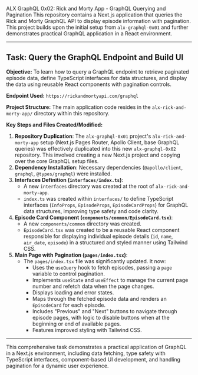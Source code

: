 ALX GraphQL 0x02: Rick and Morty App - GraphQL Querying and Pagination
This repository contains a Next.js application that queries the Rick and Morty GraphQL API to display episode information with pagination. This project builds upon the initial setup from `alx-graphql-0x01` and further demonstrates practical GraphQL application in a React environment.

---

## Task: Query the GraphQL Endpoint and Build UI

**Objective:** To learn how to query a GraphQL endpoint to retrieve paginated episode data, define TypeScript interfaces for data structures, and display the data using reusable React components with pagination controls.

**Endpoint Used:** `https://rickandmortyapi.com/graphql`

**Project Structure:**
The main application code resides in the `alx-rick-and-morty-app/` directory within this repository.

**Key Steps and Files Created/Modified:**

1.  **Repository Duplication**: The `alx-graphql-0x01` project's `alx-rick-and-morty-app` setup (Next.js Pages Router, Apollo Client, base GraphQL queries) was effectively duplicated into this new `alx-graphql-0x02` repository. This involved creating a new Next.js project and copying over the core GraphQL setup files.
2.  **Dependency Installation**: Necessary dependencies (`@apollo/client`, `graphql`, `@types/graphql`) were installed.
3.  **Interfaces Definition (`interfaces/index.ts`)**:
    * A new `interfaces` directory was created at the root of `alx-rick-and-morty-app`.
    * `index.ts` was created within `interfaces/` to define TypeScript interfaces (`InfoProps`, `EpisodeProps`, `EpisodeCardProps`) for GraphQL data structures, improving type safety and code clarity.
4.  **Episode Card Component (`components/common/EpisodeCard.tsx`)**:
    * A new `components/common` directory was created.
    * `EpisodeCard.tsx` was created to be a reusable React component responsible for displaying individual episode details (`id`, `name`, `air_date`, `episode`) in a structured and styled manner using Tailwind CSS.
5.  **Main Page with Pagination (`pages/index.tsx`)**:
    * The `pages/index.tsx` file was significantly updated. It now:
        * Uses the `useQuery` hook to fetch episodes, passing a `page` variable to control pagination.
        * Implements `useState` and `useEffect` to manage the current page number and refetch data when the page changes.
        * Displays loading and error states.
        * Maps through the fetched episode data and renders an `EpisodeCard` for each episode.
        * Includes "Previous" and "Next" buttons to navigate through episode pages, with logic to disable buttons when at the beginning or end of available pages.
        * Features improved styling with Tailwind CSS.

---

This comprehensive task demonstrates a practical application of GraphQL in a Next.js environment, including data fetching, type safety with TypeScript interfaces, component-based UI development, and handling pagination for a dynamic user experience.
